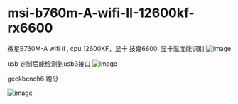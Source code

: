 # msi-b760m-A-wifi-II-12600kf-rx6600
微星B760M-A wifi II , cpu 12600KF，显卡 技嘉6600. 
显卡温度能识别
![image](https://github.com/user-attachments/assets/2001d1de-9f87-4dce-bceb-da9788f8bbc9)

usb 定制后能检测到usb3接口
![image](https://github.com/user-attachments/assets/a6e62ad4-5197-4ab6-b93e-a1e87d6b66a5)

geekbench6 跑分


![image](https://github.com/user-attachments/assets/1cbc7060-9299-4f2f-a6bf-04b388401ccc)
